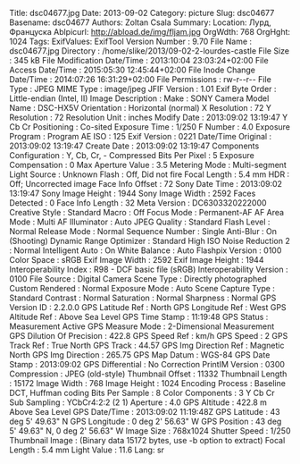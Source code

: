 Title: dsc04677.jpg
Date: 2013-09-02
Category: picture
Slug: dsc04677
Basename: dsc04677
Authors: Zoltan Csala
Summary:
Location: Лурд, Француска
Ablpicurl: http://abload.de/img/fljam.jpg
OrgWdth: 768
OrgHght: 1024
Tags:
ExifValues: ExifTool Version Number : 9.70
            File Name : dsc04677.jpg
            Directory : /home/slike/2013/09-02-2-lourdes-castle
            File Size : 345 kB
            File Modification Date/Time : 2013:10:04 23:03:24+02:00
            File Access Date/Time : 2015:05:30 12:45:44+02:00
            File Inode Change Date/Time : 2014:07:26 16:31:29+02:00
            File Permissions : rw-r--r--
            File Type : JPEG
            MIME Type : image/jpeg
            JFIF Version : 1.01
            Exif Byte Order : Little-endian (Intel, II)
            Image Description :
            Make : SONY
            Camera Model Name : DSC-HX5V
            Orientation : Horizontal (normal)
            X Resolution : 72
            Y Resolution : 72
            Resolution Unit : inches
            Modify Date : 2013:09:02 13:19:47
            Y Cb Cr Positioning : Co-sited
            Exposure Time : 1/250
            F Number : 4.0
            Exposure Program : Program AE
            ISO : 125
            Exif Version : 0221
            Date/Time Original : 2013:09:02 13:19:47
            Create Date : 2013:09:02 13:19:47
            Components Configuration : Y, Cb, Cr, -
            Compressed Bits Per Pixel : 5
            Exposure Compensation : 0
            Max Aperture Value : 3.5
            Metering Mode : Multi-segment
            Light Source : Unknown
            Flash : Off, Did not fire
            Focal Length : 5.4 mm
            HDR : Off; Uncorrected image
            Face Info Offset : 72
            Sony Date Time : 2013:09:02 13:19:47
            Sony Image Height : 1944
            Sony Image Width : 2592
            Faces Detected : 0
            Face Info Length : 32
            Meta Version : DC6303320222000
            Creative Style : Standard
            Macro : Off
            Focus Mode : Permanent-AF
            AF Area Mode : Multi
            AF Illuminator : Auto
            JPEG Quality : Standard
            Flash Level : Normal
            Release Mode : Normal
            Sequence Number : Single
            Anti-Blur : On (Shooting)
            Dynamic Range Optimizer : Standard
            High ISO Noise Reduction 2 : Normal
            Intelligent Auto : On
            White Balance : Auto
            Flashpix Version : 0100
            Color Space : sRGB
            Exif Image Width : 2592
            Exif Image Height : 1944
            Interoperability Index : R98 - DCF basic file (sRGB)
            Interoperability Version : 0100
            File Source : Digital Camera
            Scene Type : Directly photographed
            Custom Rendered : Normal
            Exposure Mode : Auto
            Scene Capture Type : Standard
            Contrast : Normal
            Saturation : Normal
            Sharpness : Normal
            GPS Version ID : 2.2.0.0
            GPS Latitude Ref : North
            GPS Longitude Ref : West
            GPS Altitude Ref : Above Sea Level
            GPS Time Stamp : 11:19:48
            GPS Status : Measurement Active
            GPS Measure Mode : 2-Dimensional Measurement
            GPS Dilution Of Precision : 422.8
            GPS Speed Ref : km/h
            GPS Speed : 2
            GPS Track Ref : True North
            GPS Track : 44.57
            GPS Img Direction Ref : Magnetic North
            GPS Img Direction : 265.75
            GPS Map Datum : WGS-84
            GPS Date Stamp : 2013:09:02
            GPS Differential : No Correction
            PrintIM Version : 0300
            Compression : JPEG (old-style)
            Thumbnail Offset : 11332
            Thumbnail Length : 15172
            Image Width : 768
            Image Height : 1024
            Encoding Process : Baseline DCT, Huffman coding
            Bits Per Sample : 8
            Color Components : 3
            Y Cb Cr Sub Sampling : YCbCr4:2:2 (2 1)
            Aperture : 4.0
            GPS Altitude : 422.8 m Above Sea Level
            GPS Date/Time : 2013:09:02 11:19:48Z
            GPS Latitude : 43 deg 5' 49.63" N
            GPS Longitude : 0 deg 2' 56.63" W
            GPS Position : 43 deg 5' 49.63" N, 0 deg 2' 56.63" W
            Image Size : 768x1024
            Shutter Speed : 1/250
            Thumbnail Image : (Binary data 15172 bytes, use -b option to extract)
            Focal Length : 5.4 mm
            Light Value : 11.6
Lang: sr

